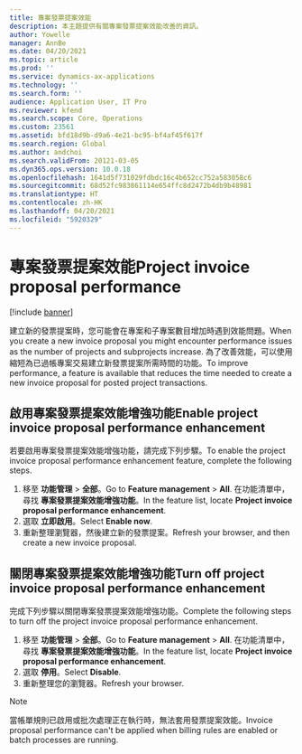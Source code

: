 ```yaml
---
title: 專案發票提案效能
description: 本主題提供有關專案發票提案效能改善的資訊。
author: Yowelle
manager: AnnBe
ms.date: 04/20/2021
ms.topic: article
ms.prod: ''
ms.service: dynamics-ax-applications
ms.technology: ''
ms.search.form: ''
audience: Application User, IT Pro
ms.reviewer: kfend
ms.search.scope: Core, Operations
ms.custom: 23561
ms.assetid: bfd18d9b-d9a6-4e21-bc95-bf4af45f617f
ms.search.region: Global
ms.author: andchoi
ms.search.validFrom: 20121-03-05
ms.dyn365.ops.version: 10.0.18
ms.openlocfilehash: 1641d5f731029fdbdc16c4b652cc752a583058c6
ms.sourcegitcommit: 68d52fc983861114e654ffc8d2472b4db9b48981
ms.translationtype: HT
ms.contentlocale: zh-HK
ms.lasthandoff: 04/20/2021
ms.locfileid: "5920329"
---
```

# <a name="project-invoice-proposal-performance"></a><span data-ttu-id="05a27-103">專案發票提案效能</span><span class="sxs-lookup"><span data-stu-id="05a27-103">Project invoice proposal performance</span></span>

[!include [banner](../includes/banner.md)]

<span data-ttu-id="05a27-104">建立新的發票提案時，您可能會在專案和子專案數目增加時遇到效能問題。</span><span class="sxs-lookup"><span data-stu-id="05a27-104">When you create a new invoice proposal you might encounter performance issues as the number of projects and subprojects increase.</span></span> <span data-ttu-id="05a27-105">為了改善效能，可以使用縮短為已過帳專案交易建立新發票提案所需時間的功能。</span><span class="sxs-lookup"><span data-stu-id="05a27-105">To improve performance, a feature is available that reduces the time needed to create a new invoice proposal for posted project transactions.</span></span>

## <a name="enable-project-invoice-proposal-performance-enhancement"></a><span data-ttu-id="05a27-106">啟用專案發票提案效能增強功能</span><span class="sxs-lookup"><span data-stu-id="05a27-106">Enable project invoice proposal performance enhancement</span></span>
<span data-ttu-id="05a27-107">若要啟用專案發票提案效能增強功能，請完成下列步驟。</span><span class="sxs-lookup"><span data-stu-id="05a27-107">To enable the project invoice proposal performance enhancement feature, complete the following steps.</span></span>

1.  <span data-ttu-id="05a27-108">移至 **功能管理** > **全部**。</span><span class="sxs-lookup"><span data-stu-id="05a27-108">Go to **Feature management** > **All**.</span></span> <span data-ttu-id="05a27-109">在功能清單中，尋找 **專案發票提案效能增強功能**。</span><span class="sxs-lookup"><span data-stu-id="05a27-109">In the feature list, locate **Project invoice proposal performance enhancement**.</span></span>
2.  <span data-ttu-id="05a27-110">選取 **立即啟用**。</span><span class="sxs-lookup"><span data-stu-id="05a27-110">Select **Enable now**.</span></span>
3.  <span data-ttu-id="05a27-111">重新整理瀏覽器，然後建立新的發票提案。</span><span class="sxs-lookup"><span data-stu-id="05a27-111">Refresh your browser, and then create a new invoice proposal.</span></span>

## <a name="turn-off-project-invoice-proposal-performance-enhancement"></a><span data-ttu-id="05a27-112">關閉專案發票提案效能增強功能</span><span class="sxs-lookup"><span data-stu-id="05a27-112">Turn off project invoice proposal performance enhancement</span></span>
<span data-ttu-id="05a27-113">完成下列步驟以關閉專案發票提案效能增強功能。</span><span class="sxs-lookup"><span data-stu-id="05a27-113">Complete the following steps to turn off the project invoice proposal performance enhancement.</span></span>

1.  <span data-ttu-id="05a27-114">移至 **功能管理** > **全部**。</span><span class="sxs-lookup"><span data-stu-id="05a27-114">Go to **Feature management** > **All**.</span></span> <span data-ttu-id="05a27-115">在功能清單中，尋找 **專案發票提案效能增強功能**。</span><span class="sxs-lookup"><span data-stu-id="05a27-115">In the feature list, locate **Project invoice proposal performance enhancement**.</span></span>
2.  <span data-ttu-id="05a27-116">選取 **停用**。</span><span class="sxs-lookup"><span data-stu-id="05a27-116">Select **Disable**.</span></span>
3.  <span data-ttu-id="05a27-117">重新整理您的瀏覽器。</span><span class="sxs-lookup"><span data-stu-id="05a27-117">Refresh your browser.</span></span>

> [!NOTE]
> <span data-ttu-id="05a27-118">當帳單規則已啟用或批次處理正在執行時，無法套用發票提案效能。</span><span class="sxs-lookup"><span data-stu-id="05a27-118">Invoice proposal performance can't be applied when billing rules are enabled or batch processes are running.</span></span>
